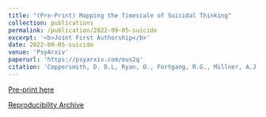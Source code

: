 ```yaml
---
title: "(Pre-Print) Mapping the Timescale of Suicidal Thinking"
collection: publications
permalink: /publication/2022-09-05-suicide
excerpt: '<b>Joint First Authorship</b>'
date: 2022-09-05-suicide
venue: 'PsyArxiv'
paperurl: 'https://psyarxiv.com/eus2q'
citation: 'Coppersmith, D. D.L, Ryan, O., Fortgang, R.G., Millner, A.J, Kleiman, E.M, & Nock, M.K (2022) Mapping the Timescale of Suicidal Thinking. https://doi.org/10.31234/osf.io/qudr6'
---
```



[Pre-print here](https://psyarxiv.com/eus2q)

[Reproducibility Archive](https://github.com/ryanoisin/TimescaleSuicidalThinking)
